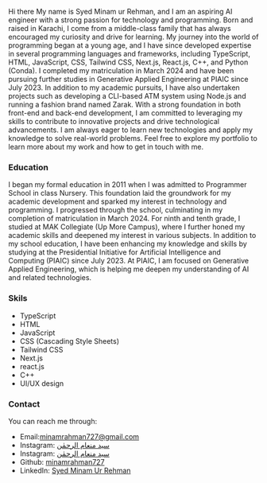 Hi there
My name is Syed Minam ur Rehman, and I am an aspiring AI engineer with a strong passion for technology and programming. Born and raised in Karachi, I come from a middle-class family that has always encouraged my curiosity and drive for learning. My journey into the world of programming began at a young age, and I have since developed expertise in several programming languages and frameworks, including TypeScript, HTML, JavaScript, CSS, Tailwind CSS, Next.js, React.js, C++, and Python (Conda).
I completed my matriculation in March 2024 and have been pursuing further studies in Generative Applied Engineering at PIAIC since July 2023. In addition to my academic pursuits, I have also undertaken projects such as developing a CLI-based ATM system using Node.js and running a fashion brand named Zarak.
With a strong foundation in both front-end and back-end development, I am committed to leveraging my skills to contribute to innovative projects and drive technological advancements. I am always eager to learn new technologies and apply my knowledge to solve real-world problems.
Feel free to explore my portfolio to learn more about my work and how to get in touch with me.
<h3>Education</h3> 
I began my formal education in 2011 when I was admitted to Programmer School in class Nursery. This foundation laid the groundwork for my academic development and sparked my interest in technology and programming. I progressed through the school, culminating in my completion of matriculation in March 2024. For ninth and tenth grade, I studied at MAK Collegiate (Up More Campus), where I further honed my academic skills and deepened my interest in various subjects. In addition to my school education, I have been enhancing my knowledge and skills by studying at the Presidential Initiative for Artificial Intelligence and Computing (PIAIC) since July 2023. At PIAIC, I am focused on Generative Applied Engineering, which is helping me deepen my understanding of AI and related technologies.
<h3>Skils</h3>
<ul>
  <li>TypeScript</li>
  <li>HTML</li>
  <li>JavaScript</li>
  <li>CSS (Cascading Style Sheets)</li>
  <li>Tailwind CSS</li>
  <li>Next.js</li>
  <li>react.js</li>
  <li>C++</li>
  <li>UI/UX design</li>
</ul>
<h3>Contact</h3>
You can reach me through:
<ul>
  <li>Email:<a href="mailto:minamrahman727@gmail.com" class="text-gray-700">minamrahman727@gmail.com</a></li>
  <li>Instagram: <a href="www.instagram.com/syedminamurrehman" class="text-gray-700">سید منعام الرحمٰن</a></li>
   <li>Instagram: <a href="www.instagram.com/s.m.__.rehman" class="text-gray-700">سید منعام الرحمٰن</a></li>
   <li>Github: <a href="www.github.com/minamrahman727" class="text-gray-700">minamrahman727</a></li>
   <li>LinkedIn: <a href="https://www.linkedin.com/in/syed-minam-ur-rehman/" class="text-gray-700">Syed Minam Ur Rehman</a></li>
</ul>
 
